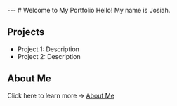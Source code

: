 --- # Welcome to My Portfolio Hello! My name is Josiah.
## Projects
- Project 1: Description
- Project 2: Description
## About Me
Click here to learn more → [About Me](about.md)
